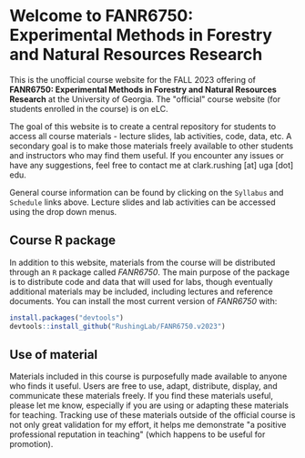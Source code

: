 # Welcome to FANR6750: Experimental Methods in Forestry and Natural Resources Research

This is the unofficial course website for the FALL 2023 offering of **FANR6750: Experimental Methods in Forestry and Natural Resources Research** at the University of Georgia. The "official" course website (for students enrolled in the course) is on eLC.  

The goal of this website is to create a central repository for students to access all course materials - lecture slides, lab activities, code, data, etc. A secondary goal is to make those materials freely available to other students and instructors who may find them useful. If you encounter any issues or have any suggestions, feel free to contact me at clark.rushing [at] uga [dot] edu.     

General course information can be found by clicking on the `Syllabus` and `Schedule` links above. Lecture slides and lab activities can be accessed using the drop down menus. 


## Course R package

In addition to this website, materials from the course will be distributed through an `R` package called *FANR6750*. The main purpose of the package is to distribute code and data that will used for labs, though eventually additional materials may be included, including lectures and reference documents. You can install the most current version of *FANR6750* with:

``` r
install.packages("devtools")
devtools::install_github("RushingLab/FANR6750.v2023")
```


## Use of material  

Materials included in this course is purposefully made available to anyone who finds it useful. Users are free to use, adapt, distribute, display, and communicate these materials freely. If you find these materials useful, please let me know, especially if you are using or adapting these materials for teaching. Tracking use of these materials outside of the official course is not only great validation for my effort, it helps me demonstrate "a positive professional reputation in teaching" (which happens to be useful for promotion). 
